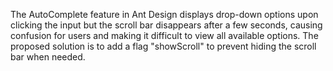 The AutoComplete feature in Ant Design displays drop-down options upon clicking the input but the scroll bar disappears after a few seconds, causing confusion for users and making it difficult to view all available options. The proposed solution is to add a flag "showScroll" to prevent hiding the scroll bar when needed.
